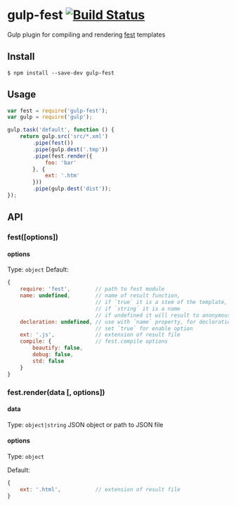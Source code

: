# gulp-fest [![Build Status](https://travis-ci.org/DmitryDorofeev/gulp-fest.svg?branch=master)](https://travis-ci.org/DmitryDorofeev/gulp-fest)

Gulp plugin for compiling and rendering [fest](https://github.com/mailru/fest) templates

## Install

```
$ npm install --save-dev gulp-fest
```


## Usage

```js
var fest = require('gulp-fest');
var gulp = require('gulp');

gulp.task('default', function () {
	return gulp.src('src/*.xml')
		.pipe(fest())
		.pipe(gulp.dest('.tmp'))
		.pipe(fest.render({
			foo: 'bar'
		}, {
			ext: '.htm'
		}))
		.pipe(gulp.dest('dist'));
});
```


## API

### fest([options])

#### options

Type: `object`
Default:
```js
{
	require: 'fest',		// path to fest module
	name: undefined,		// name of result function,
							// if `true` it is a stem of the template,
							// if `string` it is a name
							// if undefined it will result to anonymous function
	decloration: undefined,	// use with `name` property, for decloration function by expression `function name(){}`
							// set `true` for enable option
	ext: '.js',				// extension of result file
	compile: {				// fest.compile options
		beautify: false,
		debug: false,
		std: false
	}
}
```

### fest.render(data [, options])

#### data

Type: `object|string`
JSON object or path to JSON file

#### options

Type: `object`

Default:
```js
{
	ext: '.html',			// extension of result file
}
```
